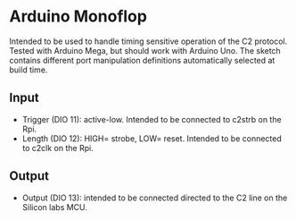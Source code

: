 # Arduino Monoflop
Intended to be used to handle timing sensitive operation of the C2 protocol. Tested with Arduino Mega, but should work with Arduino Uno. The sketch contains different port manipulation definitions automatically selected at build time.

## Input
* Trigger (DIO 11): active-low. Intended to be connected to c2strb on the Rpi.
* Length (DIO 12): HIGH= strobe, LOW= reset. Intended to be connected to c2clk on the Rpi.

## Output
* Output (DIO 13): intended to be connected directed to the C2 line on the Silicon labs MCU.

